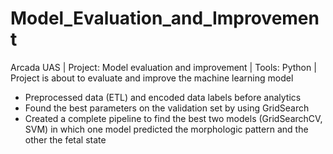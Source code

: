 # Model_Evaluation_and_Improvement

Arcada UAS | Project: Model evaluation and improvement | Tools: Python | Project is about to evaluate and improve the machine learning model

- Preprocessed data (ETL) and encoded data labels before analytics
- Found the best parameters on the validation set by using GridSearch
- Created a complete pipeline to find the best two models (GridSearchCV, SVM) in which one model predicted the morphologic pattern and the other the fetal state
